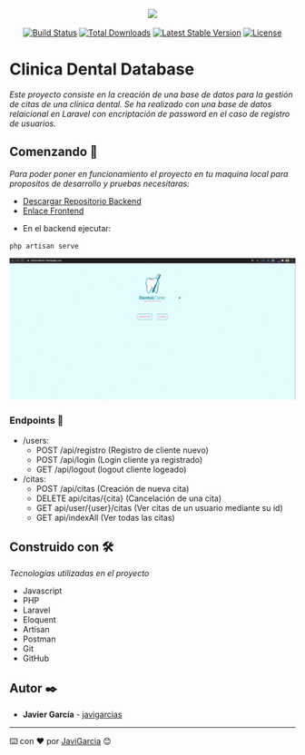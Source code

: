 <p align="center"><a href="https://laravel.com" target="_blank"><img src="https://raw.githubusercontent.com/laravel/art/master/logo-lockup/5%20SVG/2%20CMYK/1%20Full%20Color/laravel-logolockup-cmyk-red.svg" width="400"></a></p>

<p align="center">
<a href="https://travis-ci.org/laravel/framework"><img src="https://travis-ci.org/laravel/framework.svg" alt="Build Status"></a>
<a href="https://packagist.org/packages/laravel/framework"><img src="https://img.shields.io/packagist/dt/laravel/framework" alt="Total Downloads"></a>
<a href="https://packagist.org/packages/laravel/framework"><img src="https://img.shields.io/packagist/v/laravel/framework" alt="Latest Stable Version"></a>
<a href="https://packagist.org/packages/laravel/framework"><img src="https://img.shields.io/packagist/l/laravel/framework" alt="License"></a>
</p>

# Clinica Dental Database

_Este proyecto consiste en la creación de una base de datos para la gestión de citas de una clinica dental. Se ha realizado con una base de datos relaicional en Laravel con encriptación de password en el caso de registro de usuarios._

## Comenzando 🚀

_Para poder poner en funcionamiento el proyecto en tu maquina local para propositos de desarrollo y pruebas necesitaras:_

* [Descargar Repositorio Backend](https://github.com/javigarcias/clinica-dental-laravel-api)
* [Enlace Frontend](https://clinica-dental-b.herokuapp.com/)

- En el backend ejecutar:
```
php artisan serve
```

![](public/prueba-heroku.gif)
### Endpoints 📌
- /users:
    - POST /api/registro (Registro de cliente nuevo)
    - POST /api/login (Login cliente ya registrado)
    - GET /api/logout (logout cliente logeado)
- /citas:
    - POST /api/citas (Creación de nueva cita)
    - DELETE api/citas/{cita} (Cancelación de una cita)
    - GET api/user/{user}/citas (Ver citas de un usuario mediante su id)
    - GET api/indexAll (Ver todas las citas)


## Construido con 🛠️

_Tecnologías utilizadas en el proyecto_

- Javascript
- PHP
- Laravel
- Eloquent
- Artisan
- Postman
- Git
- GitHub

## Autor ✒️

* **Javier García**  - [javigarcias](https://github.com/javigarcias)

---
⌨️ con ❤️ por [JaviGarcia](https://www.linkedin.com/in/javigarciasanchez/) 😊